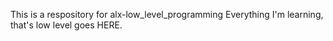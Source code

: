 This is a respository for alx-low_level_programming
Everything I'm learning, that's low level goes HERE.
